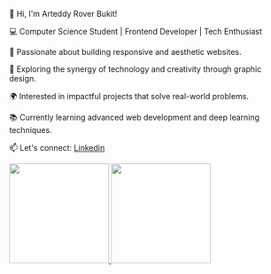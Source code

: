 👋 Hi, I'm Arteddy Rover Bukit!

💻 Computer Science Student | Frontend Developer | Tech Enthusiast

🌟 Passionate about building responsive and aesthetic websites.

🎨 Exploring the synergy of technology and creativity through graphic design.

🌍 Interested in impactful projects that solve real-world problems.

📚 Currently learning advanced web development and deep learning techniques.

📫 Let's connect: [Linkedin](https://www.linkedin.com/in/arteddy-bukit-b68400230/)


<p align="left">
<a href="https://github.com/arteddybukit">
  <img height="180em" src="https://github-readme-stats-eight-theta.vercel.app/api?username=penuliscode&show_icons=true&theme=algolia&include_all_commits=true&count_private=true"/>
  <img height="180em" src="https://github-readme-stats-eight-theta.vercel.app/api/top-langs/?username=penuliscode&layout=compact&theme=algolia"/>
</a>
</p>
